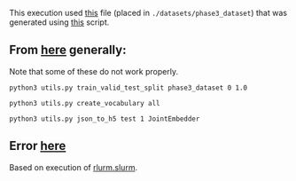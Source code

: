 This execution used [this](https://drive.google.com/file/d/1Xp9q752zs0N0sVdFv5aW0lcQPtbY_a0Z/view?usp=share_link) file (placed in `./datasets/phase3_dataset`) that was generated using [this](https://github.com/anrath/SEER/blob/main/share-files/modify_data.ipynb) script.

## From [here](https://github.com/anrath/SEER/blob/main/README.md#implementation-details) generally:
Note that some of these do not work properly.

`python3 utils.py train_valid_test_split phase3_dataset 0 1.0`

`python3 utils.py create_vocabulary all`

`python3 utils.py json_to_h5 test 1 JointEmbedder`

## Error [here](https://github.com/anrath/SEER/blob/main/learning/phase3.err)
Based on execution of [rlurm.slurm](https://github.com/anrath/SEER/blob/main/learning/rlurm.slurm).
